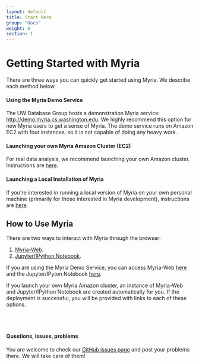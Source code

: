 ```yaml
---
layout: default
title: Start Here
group: "docs"
weight: 0
section: 1
---
```


# Getting Started with Myria
There are three ways you can quickly get started using Myria. We describe each method below.

#### Using the Myria Demo Service
The UW Database Group hosts a demonstration Myria service: <http://demo.myria.cs.washington.edu>.
We highly recommend this option for new Myria users to get a sense of Myria. 
The demo service runs on Amazon EC2 with four instances, so it is not capable of doing any heavy work. 

#### Launching your own Myria Amazon Cluster (EC2)
For real data analysis, we recommend launching your own Amazon cluster. Instructions are [here](myria-ec2).

#### Launching a Local Installation of Myria
If you're interested in running a local version of Myria on your own personal machine (primarily for those interested in Myria development), instructions are [here](myriax/).

## How to Use Myria
There are two ways to interact with Myria through the browser: <br>
1. [Myria-Web](myria-web-page). <br>
2. [Jupyter/IPython Notebook](myria-python). 

If you are using the Myria Demo Service, you can access Myria-Web [here](http://demo.myria.cs.washington.edu) and the Jupyter/IPyton Notebook [here]().

If you launch your own Myria Amazon cluster, an instance of Myria-Web and Jupyter/IPython Notebook are created automatically for you. If the deployment is successful, you will be provided with links to each of these options.

<br>
<br>

#### Questions, issues, problems

You are welcome to check our [GitHub issues page](https://github.com/uwescience/myria/issues) and post your problems there. We will take care of them!
